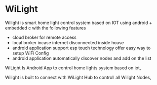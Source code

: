 # WiLight





Wilight is smart home light control system based on IOT using android + embedded c  with the following features
- cloud broker for remote access
- local broker incase internet disconnected inside house 
- android application support  esp touch technology offer easy way to setup WiFi Config
- android application automatically discover nodes and add on the list


WiLight Is Android App to control home lights system based on iot,









Wilight is built to connect with WiLight Hub to controll all Wilight Nodes,

